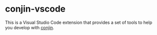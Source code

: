 # conjin-vscode

This is a Visual Studio Code extension that provides a set of tools to help you develop with [conjin](https://github.com/lucques/conjin/).